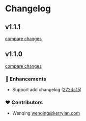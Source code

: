 # Changelog


## v1.1.1

[compare changes](https://github.com/yisibell/mymark/compare/v1.1.0...v1.1.1)

## v1.1.0

[compare changes](https://github.com/yisibell/mymark/compare/v1.0.0...v1.1.0)


### 🚀 Enhancements

  - Support add changelog ([272dc15](https://github.com/yisibell/mymark/commit/272dc15))

### ❤️  Contributors

- Wenqing <wenqing@kerrylan.com>

